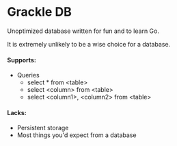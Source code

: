 # Grackle DB
Unoptimized database written for fun and to learn Go.

It is extremely unlikely to be a wise choice for a database.

#### Supports:
* Queries
  * select * from &lt;table&gt;
  * select &lt;column&gt; from &lt;table&gt;
  * select &lt;column1&gt;, &lt;column2&gt; from &lt;table&gt;

#### Lacks:
* Persistent storage
* Most things you'd expect from a database
